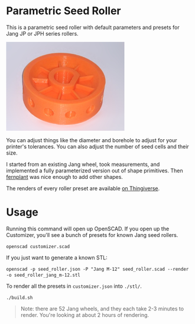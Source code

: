 # Parametric Seed Roller

This is a parametric seed roller with default parameters and presets for Jang JP or JPH series rollers.

<img src="https://github.com/Fordi/jang-seeder-wheel/raw/main/Jang_F-12_PLA_Orange.jpg" width="320" alt="Jang F-12 sample print" />

You can adjust things like the diameter and borehole to adjust for your printer's tolerances. You can also adjust the number of seed cells and their size.

I started from an existing Jang wheel, took measurements, and implemented a fully parameterized version out of shape primitives.  Then [fernplant](https://github.com/fernplant) was nice enough to add other shapes.

The renders of every roller preset are available [on Thingiverse](https://www.thingiverse.com/thing:4462838).

# Usage

Running this command will open up OpenSCAD.  If you open up the Customizer, you'll see a bunch of presets for known Jang seed rollers.

```
openscad customizer.scad
```

If you just want to generate a known STL:

```
openscad -p seed_roller.json -P "Jang M-12" seed_roller.scad --render -o seed_roller_jang_m-12.stl
```

To render all the presets in `customizer.json` into `./stl/`.

```
./build.sh
```

> Note: there are 52 Jang wheels, and they each take 2-3 minutes to render.  You're looking at about 2 hours of rendering.

